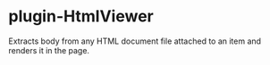 # plugin-HtmlViewer
Extracts body from any HTML document file attached to an item and renders it in the page.
